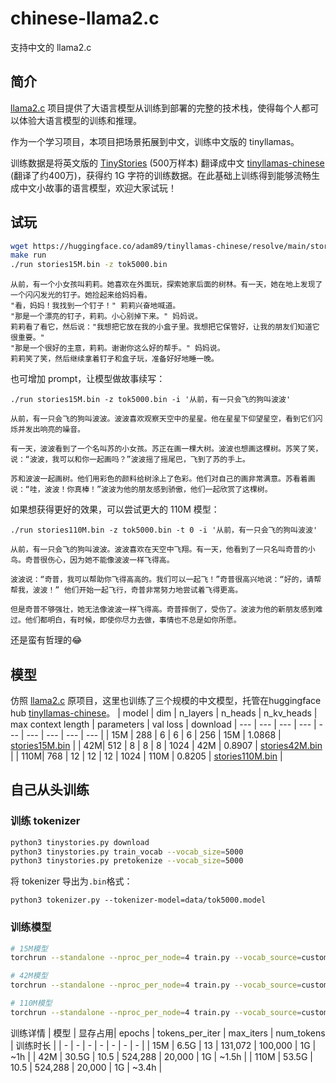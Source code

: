 # chinese-llama2.c
支持中文的 llama2.c


## 简介

[llama2.c](https://github.com/karpathy/llama2.c) 项目提供了大语言模型从训练到部署的完整的技术栈，使得每个人都可以体验大语言模型的训练和推理。

作为一个学习项目，本项目把场景拓展到中文，训练中文版的 tinyllamas。

训练数据是将英文版的 [TinyStories](https://huggingface.co/datasets/roneneldan/TinyStories) (500万样本) 翻译成中文 [tinyllamas-chinese](https://huggingface.co/adam89/tinyllamas-chinese) (翻译了约400万)，获得约 1G 字符的训练数据。在此基础上训练得到能够流畅生成中文小故事的语言模型，欢迎大家试玩！


## 试玩
```bash
wget https://huggingface.co/adam89/tinyllamas-chinese/resolve/main/stories15M.bin
make run
./run stories15M.bin -z tok5000.bin
```

```text
从前，有一个小女孩叫莉莉。她喜欢在外面玩，探索她家后面的树林。有一天，她在地上发现了一个闪闪发光的钉子。她捡起来给妈妈看。
"看，妈妈！我找到一个钉子！" 莉莉兴奋地喊道。
"那是一个漂亮的钉子，莉莉。小心别掉下来。" 妈妈说。
莉莉看了看它，然后说："我想把它放在我的小盒子里。我想把它保管好，让我的朋友们知道它很重要。"
"那是一个很好的主意，莉莉。谢谢你这么好的帮手。" 妈妈说。
莉莉笑了笑，然后继续拿着钉子和盒子玩，准备好好地睡一晚。
```

也可增加 prompt，让模型做故事续写：

```
./run stories15M.bin -z tok5000.bin -i '从前，有一只会飞的狗叫波波'
```

```text
从前，有一只会飞的狗叫波波。波波喜欢观察天空中的星星。他在星星下仰望星空，看到它们闪烁并发出响亮的噪音。

有一天，波波看到了一个名叫苏的小女孩。苏正在画一棵大树。波波也想画这棵树。苏笑了笑，说：“波波，我可以和你一起画吗？”波波摇了摇尾巴，飞到了苏的手上。

苏和波波一起画树。他们用彩色的颜料给树涂上了色彩。他们对自己的画非常满意。苏看着画说：“哇，波波！你真棒！”波波为他的朋友感到骄傲，他们一起欣赏了这棵树。
```

如果想获得更好的效果，可以尝试更大的 110M 模型：
```
./run stories110M.bin -z tok5000.bin -t 0 -i '从前，有一只会飞的狗叫波波'
```

```
从前，有一只会飞的狗叫波波。波波喜欢在天空中飞翔。有一天，他看到了一只名叫奇普的小鸟。奇普很伤心，因为她不能像波波一样飞得高。

波波说：“奇普，我可以帮助你飞得高高的。我们可以一起飞！”奇普很高兴地说：“好的，请帮帮我，波波！” 他们开始一起飞行，奇普非常努力地尝试着飞得更高。

但是奇普不够强壮，她无法像波波一样飞得高。奇普摔倒了，受伤了。波波为他的新朋友感到难过。他们都明白，有时候，即使你尽力去做，事情也不总是如你所愿。
``` 
还是蛮有哲理的😂

## 模型
仿照 [llama2.c](https://github.com/karpathy/llama2.c) 原项目，这里也训练了三个规模的中文模型，托管在huggingface hub [tinyllamas-chinese](https://huggingface.co/adam89/tinyllamas-chinese)。
| model | dim | n_layers | n_heads | n_kv_heads | max context length | parameters | val loss | download
| --- | --- | --- | --- | --- | --- | --- | --- | --- |
| 15M | 288 | 6 | 6 | 6 | 256 | 15M | 1.0868 | [stories15M.bin](https://huggingface.co/adam89/tinyllamas-chinese/resolve/main/stories15M.bin) |
| 42M| 512 | 8 | 8 | 8 | 1024 | 42M | 0.8907 | [stories42M.bin](https://huggingface.co/adam89/tinyllamas-chinese/resolve/main/stories42M.bin) |
| 110M| 768 | 12 | 12 | 12 | 1024 | 110M | 0.8205 | [stories110M.bin](https://huggingface.co/adam89/tinyllamas-chinese/resolve/main/stories110M.bin) |

## 自己从头训练

### 训练 tokenizer
```bash
python3 tinystories.py download
python3 tinystories.py train_vocab --vocab_size=5000
python3 tinystories.py pretokenize --vocab_size=5000
```

将 tokenizer 导出为`.bin`格式：
```
python3 tokenizer.py --tokenizer-model=data/tok5000.model
```

### 训练模型

```bash
# 15M模型
torchrun --standalone --nproc_per_node=4 train.py --vocab_source=custom --vocab_size=5000 --batch_size=128 --n_layers=6 --n_heads=6 --n_kv_heads=6 --max_seq_len=256 --gradient_accumulation_steps=4 --max_iters=100000

# 42M模型
torchrun --standalone --nproc_per_node=4 train.py --vocab_source=custom --vocab_size=5000 --batch_size=128 --dim=512 --n_layers=8 --n_heads=8 --n_kv_heads=8 --max_seq_len=1024 --gradient_accumulation_steps=4 --max_iters=20000

# 110M模型
torchrun --standalone --nproc_per_node=4 train.py --vocab_source=custom --vocab_size=5000 --batch_size=128 --dim=768 --n_layers=12 --n_heads=12 --n_kv_heads=12 --max_seq_len=1024 --gradient_accumulation_steps=4 --max_iters=20000
```

训练详情
| 模型 | 显存占用|  epochs | tokens_per_iter | max_iters | num_tokens | 训练时长 |
| - | - | - | - | - | - | - |
| 15M | 6.5G | 13 | 131,072 | 100,000 | 1G | ~1h |
| 42M | 30.5G |  10.5 | 524,288 | 20,000 | 1G | ~1.5h |
| 110M | 53.5G | 10.5 | 524,288 | 20,000 | 1G | ~3.4h |